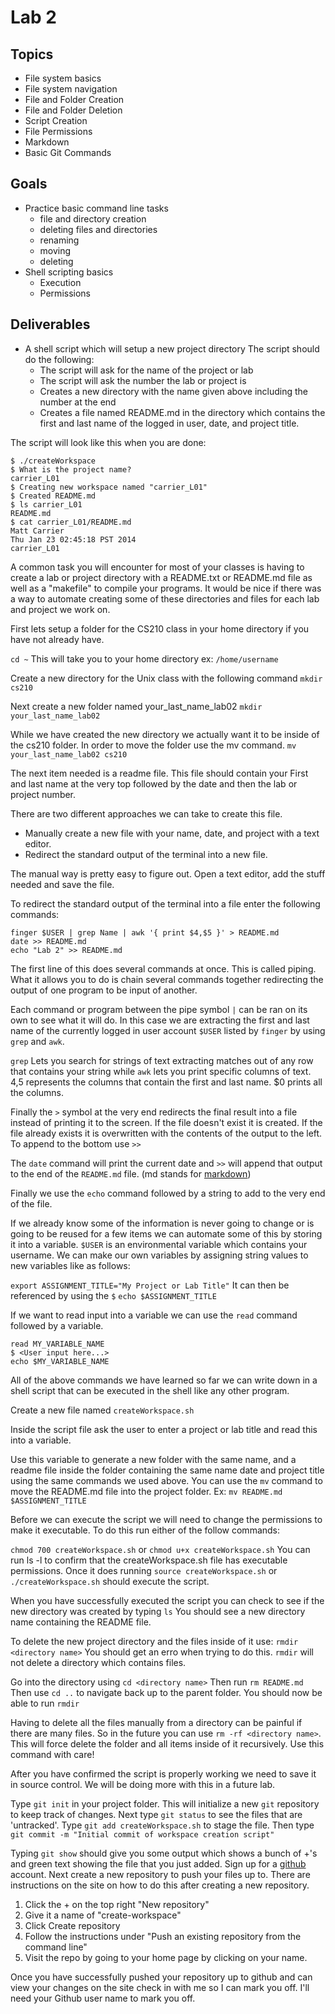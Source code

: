 # Lab 2

## Topics
* File system basics
* File system navigation
* File and Folder Creation
* File and Folder Deletion
* Script Creation
* File Permissions
* Markdown
* Basic Git Commands

## Goals
* Practice basic command line tasks
    * file and directory creation
    * deleting files and directories
    * renaming
    * moving
    * deleting
* Shell scripting basics
    * Execution
    * Permissions

## Deliverables
* A shell script which will setup a new project directory The script should do the following:
    * The script will ask for the name of the project or lab
    * The script will ask the number the lab or project is
    * Creates a new directory with the name given above including the number at the end
    * Creates a file named README.md in the directory which contains the first and last name of the logged in user, date, and project title.

The script will look like this when you are done:

```
$ ./createWorkspace
$ What is the project name?
carrier_L01
$ Creating new workspace named "carrier_L01"
$ Created README.md
$ ls carrier_L01
README.md
$ cat carrier_L01/README.md
Matt Carrier
Thu Jan 23 02:45:18 PST 2014
carrier_L01
```

A common task you will encounter for most of your classes is having to
create a lab or project directory with a README.txt or README.md file
as well as a "makefile" to compile your programs. It would be nice
if there was a way to automate creating some of these directories and
files for each lab and project we work on.

First lets setup a folder for the CS210 class in your home directory if
you have not already have.

`cd ~` This will take you to your home directory ex: `/home/username`

Create a new directory for the Unix class with the following command
`mkdir cs210`

Next create a new folder named your_last_name_lab02
`mkdir your_last_name_lab02`

While we have created the new directory we actually want it to be inside
of the cs210 folder. In order to move the folder use the mv command.
`mv your_last_name_lab02 cs210`

The next item needed is a readme file. This file should contain your
First and last name at the very top followed by the date and then the lab or project number.

There are two different approaches we can take to create this file.

* Manually create a new file with your name, date, and project with a text editor.
* Redirect the standard output of the terminal into a new file.
    
The manual way is pretty easy to figure out. Open a text editor, add the stuff needed and save the file. 

To redirect the standard output of the terminal into a file enter the following commands:

```
finger $USER | grep Name | awk '{ print $4,$5 }' > README.md
date >> README.md
echo "Lab 2" >> README.md
```

The first line of this does several commands at once. This is called piping. What it allows you to do is chain several commands together redirecting the output of one program to be input of another.

Each command or program between the pipe symbol `|` can be ran on its own to see what it will do. In this case we are extracting the first and last name of the currently logged in user account `$USER` listed by `finger` by using `grep` and `awk`.

`grep` Lets you search for strings of text extracting matches out of any row that contains your string while `awk` lets you print specific columns of text. $4,$5 represents the columns that contain the first and last name. $0 prints all the columns.

Finally the `>` symbol at the very end redirects the final result into a file instead of printing it to the screen. If the file doesn't exist it is created. If the file already exists it is overwritten with the contents of the output to the left. To append to the bottom use `>>` 

The `date` command will print the current date and `>>` will append that output to the end of the `README.md` file. (md stands for [markdown](https://help.github.com/articles/github-flavored-markdown))

Finally we use the `echo` command followed by a string to add to the very end of the file.

If we already know some of the information is never going to change or is going to be reused for a few items we can automate some of this by storing it into a variable. `$USER` is an environmental variable which contains your username. We can make our own variables by assigning string values to new variables like as follows:

`export ASSIGNMENT_TITLE="My Project or Lab Title"`
It can then be referenced by using the `$`
`echo $ASSIGNMENT_TITLE`

If we want to read input into a variable we can use the `read` command followed by a variable.

```
read MY_VARIABLE_NAME
$ <User input here...>
echo $MY_VARIABLE_NAME

```

All of the above commands we have learned so far we can write down in a shell script that can be executed in the shell like any other program.

Create a new file named `createWorkspace.sh`

Inside the script file ask the user to enter a project or lab title and 
read this into a variable.

Use this variable to generate a new folder with the same name, and a readme file inside the folder containing the same name date and project title using the same commands we used above. You can use the `mv` command to move the README.md file into the project folder. Ex: `mv README.md $ASSIGNMENT_TITLE`

Before we can execute the script we will need to change the permissions to make it executable. To do this run either of the follow commands:

`chmod 700 createWorkspace.sh` or `chmod u+x createWorkspace.sh`
You can run ls -l to confirm that the createWorkspace.sh file has executable permissions. Once it does running `source createWorkspace.sh` or `./createWorkspace.sh` should execute the script.

When you have successfully executed the script you can check to see if the new directory was created by typing `ls` You should see a new directory name containing the README file.

To delete the new project directory and the files inside of it use: `rmdir <directory name>` You should get an erro when trying to do this. `rmdir` will not delete a directory which contains files.

Go into the directory using `cd <directory name>` Then run `rm README.md` Then use `cd ..` to navigate back up to the parent folder. You should now be able to run `rmdir`

Having to delete all the files manually from a directory can be painful if there are many files. So in the future you can use `rm -rf <directory name>`. This will force delete the folder and all items inside of it recursively. Use this command with care!

After you have confirmed the script is properly working we need to save it in source control. We will be doing more with this in a future lab.

Type `git init` in your project folder. This will initialize a new `git` repository to keep track of changes. Next type `git status` to see the files that are 'untracked'. Type `git add createWorkspace.sh` to stage the file. Then type `git commit -m "Initial commit of workspace creation script"`

Typing `git show` should give you some output which shows a bunch of +'s and green text showing the file that you just added. Sign up for a [github](http://github.com) account. Next create a new repository to push your files up to. There are instructions on the site on how to do this after creating a new repository. 

1. Click the + on the top right "New repository"
2. Give it a name of "create-workspace"
3. Click Create repository
4. Follow the instructions under "Push an existing repository from the command line"
5. Visit the repo by going to your home page by clicking on your name.

Once you have successfully pushed your repository up to github and can view your changes on the site check in with me so I can mark you off. I'll need your Github user name to mark you off. 
